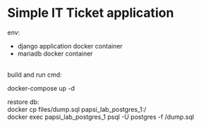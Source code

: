 # Simple IT Ticket application
env:
- django application docker container <br />
- mariadb docker container <br />
<br />
build and run cmd:<br />

docker-compose up -d <br />

restore db: </br >
docker cp files/dump.sql papsi_lab_postgres_1:/ <br />
docker exec papsi_lab_postgres_1 psql -U postgres -f /dump.sql <br />
